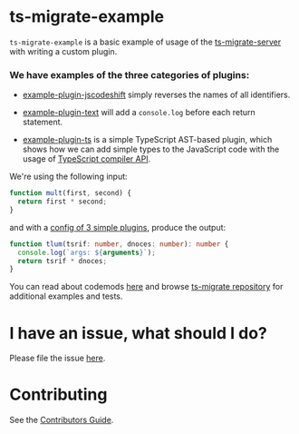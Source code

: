 # ts-migrate-example

`ts-migrate-example` is a basic example of usage of the [ts-migrate-server](https://github.com/airbnb/ts-migrate/tree/master/packages/ts-migrate-server) with writing a custom plugin.

### We have examples of the three categories of plugins:

- [example-plugin-jscodeshift](https://github.com/airbnb/ts-migrate/blob/master/packages/ts-migrate-example/src/example-plugin-jscodeshift.ts) simply reverses the names of all identifiers.

- [example-plugin-text](https://github.com/airbnb/ts-migrate/blob/master/packages/ts-migrate-example/src/example-plugin-text.ts) will add a `console.log` before each return statement.

- [example-plugin-ts](https://github.com/airbnb/ts-migrate/blob/master/packages/ts-migrate-example/src/example-plugin-ts.ts) is a simple TypeScript AST-based plugin, which shows how we can add simple types to the JavaScript code with the usage of [TypeScript compiler API](https://github.com/microsoft/TypeScript/wiki/Using-the-Compiler-API).

We're using the following input:

```javascript
function mult(first, second) {
  return first * second;
}
```

and with a [config of 3 simple plugins](https://github.com/airbnb/ts-migrate/blob/master/packages/ts-migrate-example/src/index.ts#L18), produce the output:

```typescript
function tlum(tsrif: number, dnoces: number): number {
  console.log(`args: ${arguments}`);
  return tsrif * dnoces;
}
```

You can read about codemods [here](https://medium.com/@cpojer/effective-javascript-codemods-5a6686bb46fb) and browse [ts-migrate repository](https://github.com/airbnb/ts-migrate) for additional examples and tests.

# I have an issue, what should I do?

Please file the issue [here](https://github.com/airbnb/ts-migrate/issues/new).

# Contributing

See the [Contributors Guide](https://github.com/airbnb/ts-migrate/blob/master/CONTRIBUTING.md).
